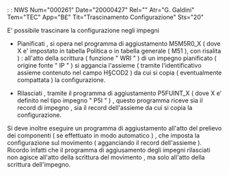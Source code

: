  :  : NWS Num="000261" Date="20000427" Rel="" Atr="G. Galdini" Tem="TEC" App="B£" Tit="Trascinamento Configurazione" Sts="20"

E' possibile trascinare la configurazione negli impegni

-  Pianificati , si opera nel programma di aggiustamento M5M5R0_X  ( dove X e' impostato in tabella
Politica o in tabella generale ( M51 ), con risalita )   : 
all'atto della scrittura  ( funzione  " WRI " ) di un impegno pianificato ( origine fonte " IP " )
si aggancia  l'assieme ( tramite l'identificativo assieme contenuto nel campo H§COD2 ) da cui si copia ( eventualmente  compattata ) la configurazione.

-  Rilasciati , tramite il programma di aggiustamento  P5FUINT_X   ( dove X e' definito nel tipo
impegno " P5I " ) , questo programma riceve sia il record di impegno , sia il record dell'assieme da cui si copia la configurazione.

Si deve inoltre eseguire un programma di aggiustamento all'atto del prelievo dei componenti  ( se effettuato in modo automatico ) , che imposta la configurazione sul movimento ( agganciando il record dell'assieme ).
Ricordo infatti che il programma di aggiusamento degli impegni rilasciati non agisce all'atto della
scrittura del movimento , ma solo all'atto della scrittura dell'impegno.


